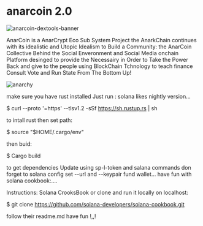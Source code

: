 # anarcoin 2.0 

![anarcoin-dextools-banner](https://github.com/RastaDjuss/anarcoin/blob/6059132c4eb170a4a6f9c40f2802f8fb7a37af11/anarcoin-dextools-banner.gif)

AnarCoin is a AnarCrypt Eco Sub System Project the AnarkChain continues with its idealistic and Utopic Idealism to Build a Community: the AnarCoin Collective Behind the Social Enveronment and Social Media onchain Platform desinged to provide the Necessairy in Order to Take the Power Back and give to the people using BlockChain Tchnology to teach finance Consult Vote and Run State From The Bottom Up! 
 
![anarchy](https://github.com/RastaDjuss/anarcoin/blob/0a8e6853457d779d1cb928996778a339f23f0d67/AnArKi.gif?raw=true)

make sure you have rust installed Just run : solana likes nightly version...

$ curl --proto '=https' --tlsv1.2 -sSf https://sh.rustup.rs | sh

to intall rust then set path:

$ source "$HOME/.cargo/env"

then buid:

$ Cargo build

to get dependencies Update using sp-l-token and salana commands don forget to solana config set --url and --keypair fund wallet... have fun with solana cookbook:....

Instructions: Solana CrooksBook or clone and run it locally on localhost:

$ git clone https://github.com/solana-developers/solana-cookbook.git

follow their readme.md have fun !,,!
